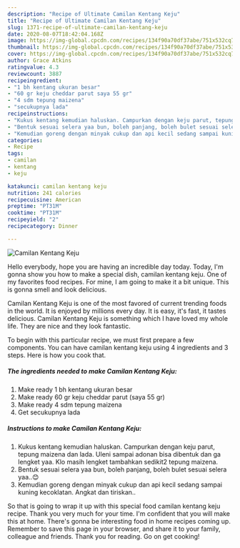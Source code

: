 ```yaml
---
description: "Recipe of Ultimate Camilan Kentang Keju"
title: "Recipe of Ultimate Camilan Kentang Keju"
slug: 1371-recipe-of-ultimate-camilan-kentang-keju
date: 2020-08-07T18:42:04.168Z
image: https://img-global.cpcdn.com/recipes/134f90a70df37abe/751x532cq70/camilan-kentang-keju-foto-resep-utama.jpg
thumbnail: https://img-global.cpcdn.com/recipes/134f90a70df37abe/751x532cq70/camilan-kentang-keju-foto-resep-utama.jpg
cover: https://img-global.cpcdn.com/recipes/134f90a70df37abe/751x532cq70/camilan-kentang-keju-foto-resep-utama.jpg
author: Grace Atkins
ratingvalue: 4.3
reviewcount: 3887
recipeingredient:
- "1 bh kentang ukuran besar"
- "60 gr keju cheddar parut saya 55 gr"
- "4 sdm tepung maizena"
- "secukupnya lada"
recipeinstructions:
- "Kukus kentang kemudian haluskan. Campurkan dengan keju parut, tepung maizena dan lada. Uleni sampai adonan bisa dibentuk dan ga lengket yaa. Klo masih lengket tambahkan sedikit2 tepung maizena."
- "Bentuk sesuai selera yaa bun, boleh panjang, boleh bulet sesuai selera yaa..😊"
- "Kemudian goreng dengan minyak cukup dan api kecil sedang sampai kuning kecoklatan. Angkat dan tiriskan.."
categories:
- Recipe
tags:
- camilan
- kentang
- keju

katakunci: camilan kentang keju 
nutrition: 241 calories
recipecuisine: American
preptime: "PT31M"
cooktime: "PT31M"
recipeyield: "2"
recipecategory: Dinner

---
```



![Camilan Kentang Keju](https://img-global.cpcdn.com/recipes/134f90a70df37abe/751x532cq70/camilan-kentang-keju-foto-resep-utama.jpg)

Hello everybody, hope you are having an incredible day today. Today, I'm gonna show you how to make a special dish, camilan kentang keju. One of my favorites food recipes. For mine, I am going to make it a bit unique. This is gonna smell and look delicious.

Camilan Kentang Keju is one of the most favored of current trending foods in the world. It is enjoyed by millions every day. It is easy, it's fast, it tastes delicious. Camilan Kentang Keju is something which I have loved my whole life. They are nice and they look fantastic.




To begin with this particular recipe, we must first prepare a few components. You can have camilan kentang keju using 4 ingredients and 3 steps. Here is how you cook that.

<!--inarticleads1-->

##### The ingredients needed to make Camilan Kentang Keju:

1. Make ready 1 bh kentang ukuran besar
1. Make ready 60 gr keju cheddar parut (saya 55 gr)
1. Make ready 4 sdm tepung maizena
1. Get secukupnya lada




<!--inarticleads2-->

##### Instructions to make Camilan Kentang Keju:

1. Kukus kentang kemudian haluskan. Campurkan dengan keju parut, tepung maizena dan lada. Uleni sampai adonan bisa dibentuk dan ga lengket yaa. Klo masih lengket tambahkan sedikit2 tepung maizena.
1. Bentuk sesuai selera yaa bun, boleh panjang, boleh bulet sesuai selera yaa..😊
1. Kemudian goreng dengan minyak cukup dan api kecil sedang sampai kuning kecoklatan. Angkat dan tiriskan..




So that is going to wrap it up with this special food camilan kentang keju recipe. Thank you very much for your time. I'm confident that you will make this at home. There's gonna be interesting food in home recipes coming up. Remember to save this page in your browser, and share it to your family, colleague and friends. Thank you for reading. Go on get cooking!
